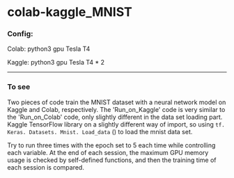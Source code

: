 # colab-kaggle_MNIST

### Config:

Colab: python3 gpu Tesla T4

Kaggle: python3 gpu Tesla T4 * 2

------

### To see

Two pieces of code train the MNIST dataset with a neural network model on Kaggle and Colab, respectively. The 'Run_on_Kaggle' code is very similar to the 'Run_on_Colab' code, only slightly different in the data set loading part. Kaggle TensorFlow library on a slightly different way of import, so using ` tf. Keras. Datasets. Mnist. Load_data ` () to load the mnist data set.

Try to run three times with the epoch set to 5 each time while controlling each variable. At the end of each session, the maximum GPU memory usage is checked by self-defined functions, and then the training time of each session is compared.

